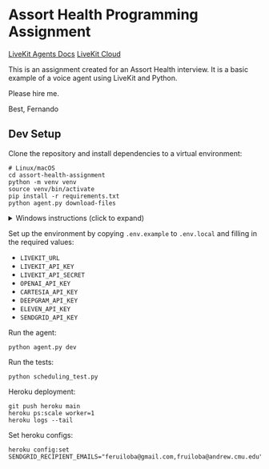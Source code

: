 # Assort Health Programming Assignment

<p>
  <a href="https://docs.livekit.io/agents/overview/">LiveKit Agents Docs</a>
  <a href="https://livekit.io/cloud">LiveKit Cloud</a>
</p>

This is an assignment created for an Assort Health interview. It is a basic example of a voice agent using LiveKit and Python.

Please hire me.

Best,
Fernando

## Dev Setup

Clone the repository and install dependencies to a virtual environment:

```console
# Linux/macOS
cd assort-health-assignment
python -m venv venv
source venv/bin/activate
pip install -r requirements.txt
python agent.py download-files
```

<details>
  <summary>Windows instructions (click to expand)</summary>

```cmd
:: Windows (CMD/PowerShell)
cd voice-pipeline-agent-python
python3 -m venv venv
venv\Scripts\activate
pip install -r requirements.txt
```
</details>


Set up the environment by copying `.env.example` to `.env.local` and filling in the required values:

- `LIVEKIT_URL`
- `LIVEKIT_API_KEY`
- `LIVEKIT_API_SECRET`
- `OPENAI_API_KEY`
- `CARTESIA_API_KEY`
- `DEEPGRAM_API_KEY`
- `ELEVEN_API_KEY`
- `SENDGRID_API_KEY`

Run the agent:

```console
python agent.py dev
```

Run the tests:
```console
python scheduling_test.py
```

Heroku deployment:
```
git push heroku main
heroku ps:scale worker=1
heroku logs --tail
```

Set heroku configs:
```
heroku config:set SENDGRID_RECIPIENT_EMAILS="feruiloba@gmail.com,fruiloba@andrew.cmu.edu"
```